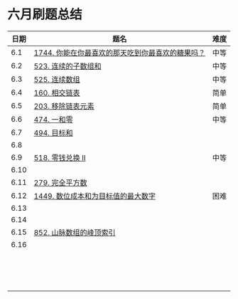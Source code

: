 # 六月刷题总结

| 日期 | 题名                                                         | 难度 |
| ---- | ------------------------------------------------------------ | ---- |
| 6.1  | [1744. 你能在你最喜欢的那天吃到你最喜欢的糖果吗？](https://leetcode-cn.com/problems/can-you-eat-your-favorite-candy-on-your-favorite-day/) | 中等 |
| 6.2  | [523. 连续的子数组和](https://leetcode-cn.com/problems/continuous-subarray-sum/) | 中等 |
| 6.3  | [525. 连续数组](https://leetcode-cn.com/problems/contiguous-array/) | 中等 |
| 6.4  | [160. 相交链表](https://leetcode-cn.com/problems/intersection-of-two-linked-lists/) | 简单 |
| 6.5  | [203. 移除链表元素](https://leetcode-cn.com/problems/remove-linked-list-elements/) | 简单 |
| 6.6  | [474. 一和零](https://leetcode-cn.com/problems/ones-and-zeroes/) | 中等 |
| 6.7  | [494. 目标和](https://leetcode-cn.com/problems/target-sum/)  |      |
| 6.8  |                                                              |      |
| 6.9  | [518. 零钱兑换 II](https://leetcode-cn.com/problems/coin-change-2/) | 中等 |
| 6.10 |                                                              |      |
| 6.11 | [279. 完全平方数](https://leetcode-cn.com/problems/perfect-squares/) |      |
| 6.12 | [1449. 数位成本和为目标值的最大数字](https://leetcode-cn.com/problems/form-largest-integer-with-digits-that-add-up-to-target/) | 困难 |
| 6.13 |                                                              |      |
| 6.14 |                                                              |      |
| 6.15 | [852. 山脉数组的峰顶索引](https://leetcode-cn.com/problems/peak-index-in-a-mountain-array/) |      |
| 6.16 |                                                              |      |
|      |                                                              |      |
|      |                                                              |      |
|      |                                                              |      |
|      |                                                              |      |
|      |                                                              |      |
|      |                                                              |      |
|      |                                                              |      |
|      |                                                              |      |
|      |                                                              |      |
|      |                                                              |      |
|      |                                                              |      |
|      |                                                              |      |
|      |                                                              |      |
|      |                                                              |      |
|      |                                                              |      |



